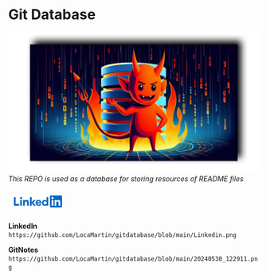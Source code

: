 # Git Database
![Git Database](https://github.com/LocaMartin/gitdatabase/blob/main/20240601_132149.png)
*This REPO is used as a database for storing resources of README files*

<h3 align="left" style="padding: 10px; margin: 0;">
  <a href="https://www.linkedin.com/in/lokanath-pradhan-014ab2278?utm_source=share&utm_campaign=share_via&utm_content=profile&utm_medium=android_app"> 
    <img src="https://github.com/LocaMartin/gitdatabase/blob/main/Linkedin.png" width="100" alt="LinkedIn">
  </a>
</h3>

**LinkedIn**
`https://github.com/LocaMartin/gitdatabase/blob/main/Linkedin.png`

**GitNotes**
`https://github.com/LocaMartin/gitdatabase/blob/main/20240530_122911.png`

